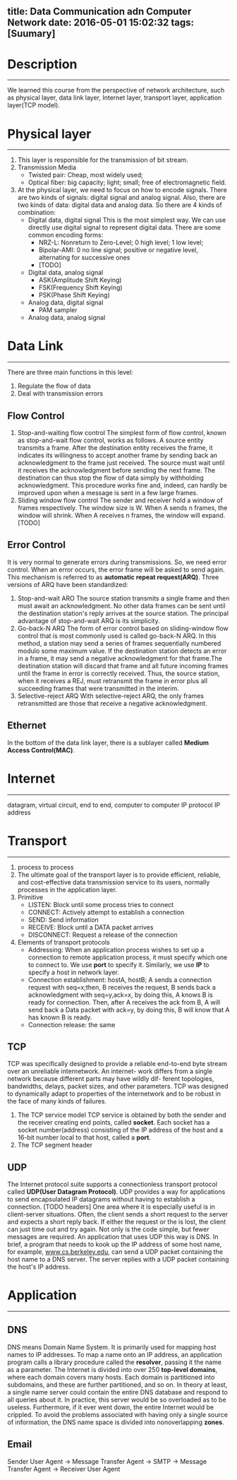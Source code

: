 title: Data Communication adn Computer Network
date: 2016-05-01 15:02:32
tags: [Suumary]
---

# Description
---
We learned this course from the perspective of network architecture, such as physical layer, data link layer, Internet layer, transport layer, application layer(TCP model).

# Physical layer
---
1. This layer is responsible for the transmission of bit stream.
2. Transmission Media
	- Twisted pair: Cheap, most widely used;
	- Optical fiber: big capacity; light; small; free of electromagnetic field.
3. At the physical layer, we need to focus on how to encode signals. There are two kinds of signals: digital signal and analog signal. Also, there are two kinds of data: digital data and analog data. So there are 4 kinds of combination:
	- Digital data, digital signal
		This is the most simplest way. We can use directly use digital signal to represent digital data. There are some common encoding forms:
		- NRZ-L: Nonreturn to Zero-Level; 0 high level; 1 low level;
		- Bipolar-AMI: 0 no line signal; positive or negative level, alternating for successive ones
		- [TODO]
	- Digital data, analog signal
		- ASK(Amplitude Shift Keying)
		- FSK(Frequency Shift Keying)
		- PSK(Phase Shift Keying)
	- Analog data, digital signal
		- PAM sampler
	- Analog data, analog signal

# Data Link
---
There are three main functions in this level:
1. Regulate the flow of data
2. Deal with transmission errors

## Flow Control
1. Stop-and-waiting flow control
The simplest form of flow control, known as stop-and-wait flow control, works as follows. A source entity transmits a frame. After the destination entity receives the frame, it indicates its willingness to accept another frame by sending back an acknowledgment to the frame just received. The source must wait until it receives the acknowledgment before sending the next frame. The destination can thus stop the flow of data simply by withholding acknowledgment. This procedure works fine and, indeed, can hardly be improved upon when a message is sent in a few large frames.
2. Sliding window flow control
The sender and receiver hold a window of frames respectively. The window size is W. When A sends n frames, the window will shrink. When A receives n frames, the window will expand.
[TODO]

## Error Control
It is very normal to generate errors during transmissions. So, we need error control. When an error occurs, the error frame will be asked to send again. This mechanism is referred to as **automatic repeat request(ARQ)**. Three versions of ARQ have been standardized:
1. Stop-and-wait ARO
The source station transmits a single frame and then must await an acknowledgment. No other data frames can be sent until the destination station's reply arrives at the source station. 
The principal advantage of stop-and-wait ARQ is its simplicity.
2. Go-back-N ARQ
The form of error control based on sliding-window flow control that is most commonly used is called go-back-N ARQ. In this method, a station may send a series of frames sequentially numbered modulo some maximum value. If the destination station detects an error in a frame, it may send a negative acknowledgment for that frame.The destination station will discard that frame and all future incoming frames until the frame in error is correctly received. Thus, the source station, when it receives a REJ, must retransmit the frame in error plus all succeeding frames that were transmitted in the interim.
3. Selective-reject ARQ
With selective-reject ARQ, the only frames retransmitted are those that receive a negative acknowledgment.

## Ethernet
In the bottom of the data link layer, there is a sublayer called **Medium Access Control(MAC)**. 

# Internet
---
datagram, virtual circuit, end to end, computer to computer
IP protocol
IP address

# Transport
---
1. process to process
2. The ultimate goal of the transport layer is to provide efficient, reliable, and cost-effective data transmission service to its users, normally processes in the application layer.
3. Primitive
	- LISTEN: Block until some process tries to connect
	- CONNECT: Actively attempt to establish a connection
	- SEND: Send information
	- RECEIVE: Block until a DATA packet arrives
	- DISCONNECT: Request a release of the connection
4. Elements of transport protocols
	- Addressing: When an application process wishes to set up a connection to remote application process, it must specify which one to connect to. We use **port** to specify it. Similarly, we use **IP** to specify a host in network layer.
	- Connection establishment: hostA, hostB; A sends a connection request with seq=x;then, B receives the request, B sends back a acknowledgment with seq=y,ack=x, by doing this, A knows B is ready for connection. Then, after A receives the ack from B, A will send back a Data packet with ack=y, by doing this, B will know that A has known B is ready.
	- Connection release: the same

## TCP
TCP was specifically designed to provide a reliable end-to-end byte stream over an unreliable internetwork. An internet- work differs from a single network because different parts may have wildly dif- ferent topologies, bandwidths, delays, packet sizes, and other parameters. TCP was designed to dynamically adapt to properties of the internetwork and to be robust in the face of many kinds of failures.
1. The TCP service model
TCP service is obtained by both the sender and the receiver creating end points, called **socket**. Each socket has a socket number(address) consisting of the IP address of the host and a 16-bit number local to that host, called a **port**. 
2. The TCP segment header


## UDP
The Internet protocol suite supports a connectionless transport protocol called **UDP(User Datagram Protocol)**. UDP provides a way for applications to send encapsulated IP datagrams without having to establish a connection.
[TODO headers]
One area where it is especially useful is in client-server situations. Often, the client sends a short request to the server and expects a short reply back. If either the request or the is lost, the client can just time out and try again. Not only is the code simple, but fewer messages are required.
An application that uses UDP this way is DNS. In brief, a program that needs to kook up the IP address of some host name, for example, www.cs.berkeley.edu, can send a UDP packet containing the host name to a DNS server. The server replies with a UDP packet containing the host's IP address. 

# Application
---
## DNS
DNS means Domain Name System. It is primarily used for mapping host names to IP addresses. To map a name onto an IP address, an application program calls a library procedure called the **resolver**, passing it the name as a parameter.
The Internet is divided into over 250 **top-level domains**, where each domain covers many hosts. Each domain is partitioned into subdomains, and these are further partitioned, and so on.
In theory at least, a single name server could contain the entire DNS database and respond to all queries about it. In practice, this server would be so overloaded as to be useless. Furthermore, if it ever went down, the entire Internet would be crippled.
To avoid the problems associated with having only a single source of information, the DNS name space is divided into nonoverlapping **zones**. 

## Email
Sender User Agent -> Message Transfer Agent -> SMTP -> Message Transfer Agent -> Receiver User Agent
